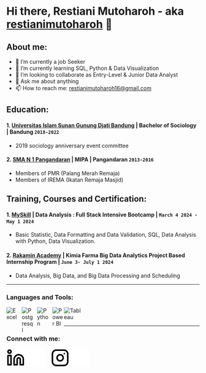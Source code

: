 # Hi there, Restiani Mutoharoh - aka [restianimutoharoh](https://www.linkedin.com/in/restiani-mutoharoh-064952346/) 👋
## About me:
- 🔭 I’m currently a job Seeker
- 🌱 I’m currently learning SQL, Python & Data Visualization
- 👯 I’m looking to collaborate as Entry-Level & Junior Data Analyst
- 💬 Ask me about anything
- 📫 How to reach me: restianimutoharoh16@gmail.com

## Education:

#### 1. [Universitas Islam Sunan Gunung Djati Bandung](https://uinsgd.ac.id/) | Bachelor of Sociology | Bandung `2018-2022`
   - 2019 sociology anniversary event committee
 #### 2. [SMA N 1 Pangandaran](http://www.sman1pangandaran.sch.id/) | MIPA | Pangandaran `2013-2016`
   - Members of PMR (Palang Merah Remaja)
   - Members of IREMA (Ikatan Remaja Masjid)

## Training, Courses and Certification:
#### 1. [MySkill](https://myskill.id/) | Data Analysis : Full Stack Intensive Bootcamp | `March 4 2024 - May 1 2024`
   - Basic Statistic, Data Formatting and Data Validation, SQL, Data Analysis with Python, Data Visualization. 
#### 2. [Rakamin Academy](https://www.rakamin.com/) | Kimia Farma Big Data Analytics Project Based Internship Program | `June 3- July 1 2024`
   - Data Analysis, Big Data, and Big Data Processing and Scheduling
---

### Languages and Tools:

[<img align="left" alt="Excel" width="30px" src="https://is2-ssl.mzstatic.com/image/thumb/Purple126/v4/a8/fd/5a/a8fd5a84-c6f1-355f-3b9f-6e86598efaa3/XCEL.png/1200x630bb.png" style="padding-right:10px;" />][webdev]
[<img align="left" alt="Postgresql" width="30px" src="https://play-lh.googleusercontent.com/2_2DM1Oq8So6TLiHy1L9FlII_kUJuSk8-9RNrLZ3EN5KMZ5FySEU3diopyd6hTt-evA=w240-h480-rw" style="padding-right:10px;" />][webdev]
[<img align="left" alt="Python" width="30px" src="https://upload.wikimedia.org/wikipedia/commons/thumb/c/c3/Python-logo-notext.svg/110px-Python-logo-notext.svg.png?20100317150552" style="padding-right:10px;" />][webdev]
[<img align="left" alt="Power BI" width="30px" src="https://powerbi.microsoft.com/pictures/application-logos/svg/powerbi.svg" style="padding-right:0px;" />][webdev]
[<img align="left" alt="Tableau" width="50px" src="https://logos-world.net/wp-content/uploads/2021/10/Tableau-Symbol.png" style="padding-right:10px;" />][webdev]

<br />
<br />

---
### Connect with me:

[![website](./img/linkedin-light.svg)](https://www.linkedin.com/in/restiani-mutoharoh#gh-light-mode-only)
[![website](./img/linkedin-dark.svg)](https://www.linkedin.com/in/restiani-mutoharoh#gh-dark-mode-only)
&nbsp;&nbsp;
[![website](./img/instagram-light.svg)](https://instagram.com/_rrstianimthrh#gh-light-mode-only)
[![website](./img/instagram-dark.svg)](https://instagram.com/_rrstianimthrh#gh-dark-mode-only)



[webdev]: https://github.com/restianimutoharoh/restianimutoharoh


